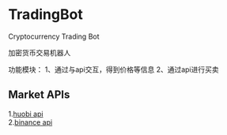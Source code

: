 # TradingBot
Cryptocurrency Trading Bot

加密货币交易机器人

功能模块：
1、通过与api交互，得到价格等信息
2、通过api进行买卖

## Market APIs

1.[huobi api](https://github.com/huobiapi/REST-API-demos)  
2.[binance api](https://github.com/binance-exchange/binance-official-api-docs)